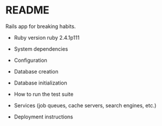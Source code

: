# README

Rails app for breaking habits.

* Ruby version ruby 2.4.1p111

* System dependencies

* Configuration

* Database creation

* Database initialization

* How to run the test suite

* Services (job queues, cache servers, search engines, etc.)

* Deployment instructions
